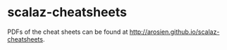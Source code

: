 # scalaz-cheatsheets

PDFs of the cheat sheets can be found at http://arosien.github.io/scalaz-cheatsheets.
